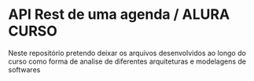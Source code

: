 # API Rest de uma agenda / ALURA CURSO
Neste repositório pretendo deixar os arquivos desenvolvidos ao longo do curso como forma de analise de diferentes arquiteturas e modelagens  de softwares 
